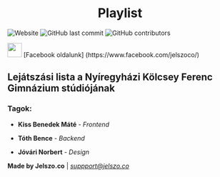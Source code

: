 <h1 align="center">Playlist</h1>

![Website](https://img.shields.io/website/https/playlist.jelszo.co?down_color=red&down_message=offline&label=Website&up_color=green&up_message=online)
![GitHub last commit](https://img.shields.io/github/last-commit/tasztalos69/playlist)
![GitHub contributors](https://img.shields.io/github/contributors/tasztalos69/playlist?label=Contributors&logo=github&style=social)

<img height="32" width="32" src="https://cdn.jsdelivr.net/npm/simple-icons@latest/icons/facebook.svg" /> 
[Facebook oldalunk] (https://www.facebook.com/jelszoco/)

## Lejátszási lista a Nyíregyházi Kölcsey Ferenc Gimnázium stúdiójának

### Tagok:

- **Kiss Benedek Máté** - _Frontend_

- **Tóth Bence** - _Backend_

- **Jóvári Norbert** - _Design_


**Made by Jelszo.co** | *suppport@jelszo.co*
